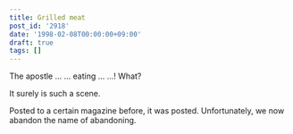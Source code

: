 ```yaml
---
title: Grilled meat
post_id: '2918'
date: '1998-02-08T00:00:00+09:00'
draft: true
tags: []
---
```


The apostle ... ... eating ... ...! What?

It surely is such a scene.

Posted to a certain magazine before, it was posted. Unfortunately, we now abandon the name of abandoning.

